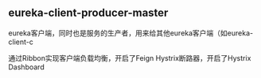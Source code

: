 ## eureka-client-producer-master
eureka客户端，同时也是服务的生产者，用来给其他eureka客户端（如eureka-client-c

通过Ribbon实现客户端负载均衡，开启了Feign Hystrix断路器，开启了Hystrix Dashboard
